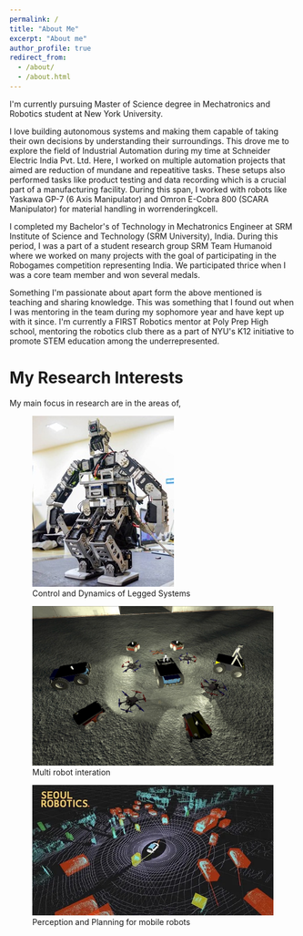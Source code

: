 ```yaml
---
permalink: /
title: "About Me"
excerpt: "About me"
author_profile: true
redirect_from: 
  - /about/
  - /about.html
---
```

I'm currently pursuing Master of Science degree in Mechatronics and Robotics student at New York University.

I love building autonomous systems and making them capable of taking their own decisions by understanding their surroundings. This drove me to explore the field of Industrial Automation during my time at Schneider Electric India Pvt. Ltd. Here, I worked on multiple automation projects that aimed are reduction of mundane and repeatitive tasks. These setups also performed tasks like product testing and data recording which is a crucial part of a manufacturing facility. During this span, I worked with robots like Yaskawa GP-7 (6 Axis Manipulator) and Omron E-Cobra 800 (SCARA Manipulator) for material handling in worrenderingkcell. 

I completed my Bachelor's of Technology in Mechatronics Engineer at SRM Institute of Science and Technology (SRM University), India. During this period, I was a part of a student research group SRM Team Humanoid where we worked on many projects with the goal of participating in the Robogames competition representing India. We participated thrice when I was a core team member and won several medals.  

Something I'm passionate about apart form the above mentioned is teaching and sharing knowledge. This was something that I found out when I was mentoring in the team during my sophomore year and have kept up with it since. I'm currently a FIRST Robotics mentor at Poly Prep High school, mentoring the robotics club there as a part of NYU's K12 initiative to promote STEM education among the underrepresented. 

My Research Interests
======

My main focus in research are in the areas of,
 
<figure>
  <img src="./images/Bot.jpg"> 
  <figcaption>Control and Dynamics of Legged Systems</figcaption>
</figure>
<figure>
  <img src="./images/MultiRobot.jpg"> 
  <figcaption>Multi robot interation</figcaption>
</figure> 
<figure>
  <img src="./images/Perception.jpg"> 
  <figcaption>Perception and Planning for mobile robots</figcaption>
</figure> 
